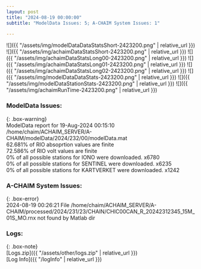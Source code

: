 ```yaml
---
layout: post
title: "2024-08-19 00:00:00"
subtitle: "ModelData Issues: 5; A-CHAIM System Issues: 1"

---
```


![]({{ "/assets/img/modelDataDataStatsShort-2423200.png" | relative_url }})
![]({{ "/assets/img/achaimDataStatsShort-2423200.png" | relative_url }})
![]({{ "/assets/img/achaimDataStatsLong00-2423200.png" | relative_url }})
![]({{ "/assets/img/achaimDataStatsLong01-2423200.png" | relative_url }})
![]({{ "/assets/img/achaimDataStatsLong02-2423200.png" | relative_url }})
![]({{ "/assets/img/modelDataDataStats-2423200.png" | relative_url }})
![]({{ "/assets/img/modelDataStationStats-2423200.png" | relative_url }})
![]({{ "/assets/img/achaimRunTime-2423200.png" | relative_url }})


### ModelData Issues:  
  
{: .box-warning}  
 ModelData report for 19-Aug-2024 00:15:10   
 /home/chaim/ACHAIM_SERVER/A-CHAIM/modelData/2024/232/00/modelData.mat   
 62.681% of RIO absoprtion values are finite   
 72.586% of RIO volt values are finite   
 0% of all possible stations for IONO were downloaded. x6780   
 0% of all possible stations for SENTINEL were downloaded. x6235   
 0% of all possible stations for KARTVERKET were downloaded. x1242   
  
### A-CHAIM System Issues:  
  
{: .box-error}  
2024-08-19 00:26:21 File /home/chaim/ACHAIM_SERVER/A-CHAIM/processed/2024/231/23/CHAIN/CHIC00CAN_R_20242312345_15M_01S_MO.rnx not found by Matlab dir  

### Logs:  
  
{: .box-note}  
[Logs.zip]({{ "/assets/other/logs.zip" | relative_url }})  
[Log Info]({{ "/logInfo" | relative_url }})  
